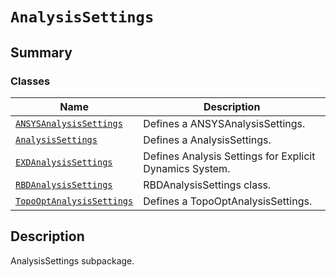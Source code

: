 # `AnalysisSettings`

<a id="summary"></a>

## Summary

### Classes

| Name | Description |
|--------------------------------------------------------------------------------------------------------------------------------------------------------------|---------------------------------------------------------|
| [`ANSYSAnalysisSettings`](ANSYSAnalysisSettings.md#ansys.mechanical.stubs.v241.Ansys.ACT.Automation.Mechanical.AnalysisSettings.ANSYSAnalysisSettings)       | Defines a ANSYSAnalysisSettings.                        |
| [`AnalysisSettings`](AnalysisSettings.md#ansys.mechanical.stubs.v241.Ansys.ACT.Automation.Mechanical.AnalysisSettings.AnalysisSettings)                      | Defines a AnalysisSettings.                             |
| [`EXDAnalysisSettings`](EXDAnalysisSettings.md#ansys.mechanical.stubs.v241.Ansys.ACT.Automation.Mechanical.AnalysisSettings.EXDAnalysisSettings)             | Defines Analysis Settings for Explicit Dynamics System. |
| [`RBDAnalysisSettings`](RBDAnalysisSettings.md#ansys.mechanical.stubs.v241.Ansys.ACT.Automation.Mechanical.AnalysisSettings.RBDAnalysisSettings)             | RBDAnalysisSettings class.                              |
| [`TopoOptAnalysisSettings`](TopoOptAnalysisSettings.md#ansys.mechanical.stubs.v241.Ansys.ACT.Automation.Mechanical.AnalysisSettings.TopoOptAnalysisSettings) | Defines a TopoOptAnalysisSettings.                      |

<a id="description"></a>

## Description

AnalysisSettings subpackage.

<!-- !! processed by numpydoc !! -->

